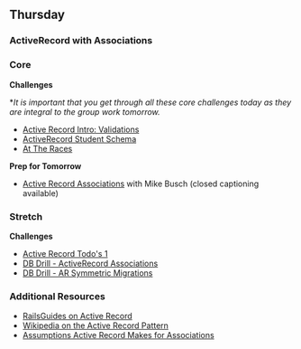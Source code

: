 ## Thursday
### ActiveRecord with Associations

### Core

**Challenges**

**It is important that you get through all these core challenges today as they are integral to the group work tomorrow.* 

- [Active Record Intro: Validations](../../../../active-record-intro-validations-challenge)
- [ActiveRecord Student Schema](../../../../active-record-drill-model-a-student-challenge)
- [At The Races](../../../../active-record-associations-drill-at-the-races-challenge) 

**Prep for Tomorrow**

- [Active Record Associations](https://talks.devbootcamp.com/active-record-associations-3) with Mike Busch (closed captioning available)

### Stretch

**Challenges**

- [Active Record Todo's 1](../../../../active-record-todos-challenge)
- [DB Drill - ActiveRecord Associations](../../../../database-drill-activerecord-associations-challenge)
- [DB Drill - AR Symmetric Migrations](../../../../db-drill-ar-symmetric-migrations-challenge)

### Additional Resources

- [RailsGuides on Active Record](http://guides.rubyonrails.org/active_record_querying.html)
- [Wikipedia on the Active Record Pattern](http://en.wikipedia.org/wiki/Active_record_pattern)
- [Assumptions Active Record Makes for Associations](../resources/association-assumptions.pdf)

